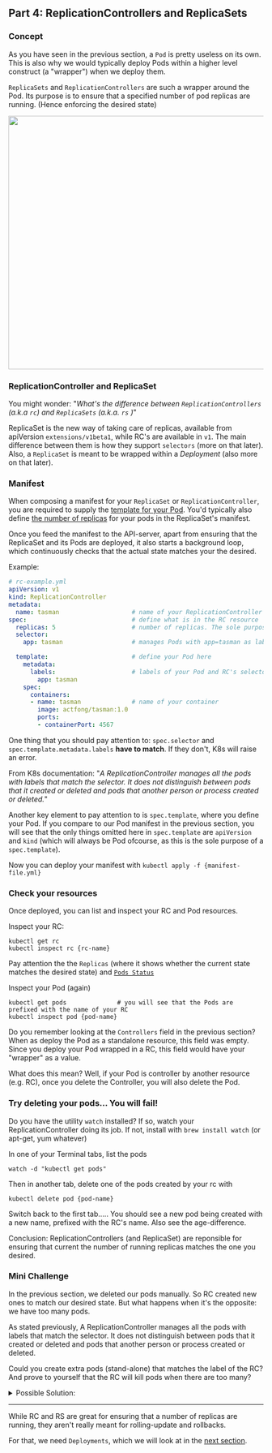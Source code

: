 ## Part 4: ReplicationControllers and ReplicaSets


### Concept ###

As you have seen in the previous section, a `Pod` is pretty useless on its own. This is also why we would typically deploy Pods within a higher level construct (a "wrapper") when we deploy them.

`ReplicaSets` and `ReplicationControllers` are such a wrapper around the Pod. Its purpose is to ensure that a specified number of pod replicas are running. (Hence enforcing the desired state)

<img src="https://github.com/actfong/k8s-workshop/blob/master/k8s-replica-set.png?raw=true" width="700" height="500"/>


### ReplicationController and ReplicaSet ###

You might wonder: "*What's the difference between `ReplicationControllers` (a.k.a `rc`) and `ReplicaSets` (a.k.a. `rs` )*"

ReplicaSet is the new way of taking care of replicas, available from apiVersion `extensions/v1beta1`, while RC's are available in `v1`.
The main difference between them is how they support `selectors` (more on that later). Also, a `ReplicaSet` is meant to be wrapped within a *Deployment* (also more on that later).


### Manifest ###

When composing a manifest for your `ReplicaSet` or `ReplicationController`, you are required to supply the [template for your Pod](https://kubernetes.io/docs/concepts/workloads/controllers/replicationcontroller/#pod-template). You'd typically also define [the number of replicas](https://kubernetes.io/docs/concepts/workloads/controllers/replicationcontroller/#multiple-replicas) for your pods in the ReplicaSet's manifest.

Once you feed the manifest to the API-server, apart from ensuring that the ReplicaSet and its Pods are deployed, it also starts a background loop, which continuously checks that the actual state matches your the desired.

Example:

```yml
# rc-example.yml
apiVersion: v1
kind: ReplicationController
metadata:
  name: tasman                    # name of your ReplicationController
spec:                             # define what is in the RC resource
  replicas: 5                     # number of replicas. The sole purpose of an RC
  selector:
    app: tasman                   # manages Pods with app=tasman as label

  template:                       # define your Pod here
    metadata:
      labels:                     # labels of your Pod and RC's selector must match
        app: tasman
    spec:
      containers:
      - name: tasman              # name of your container
        image: actfong/tasman:1.0
        ports:
        - containerPort: 4567

```

One thing that you should pay attention to: `spec.selector` and `spec.template.metadata.labels` **have to match**. If they don't, K8s will raise an error.

From K8s documentation: "*A ReplicationController manages all the pods with labels that match the selector. It does not distinguish between pods that it created or deleted and pods that another person or process created or deleted.*"

Another key element to pay attention to is `spec.template`, where you define your Pod. If you compare to our Pod manifest in the previous section, you will see that the only things omitted here in `spec.template` are `apiVersion` and `kind` (which will always be Pod ofcourse, as this is the sole purpose of a `spec.template`).

Now you can deploy your manifest with `kubectl apply -f {manifest-file.yml}`

### Check your resources ###

Once deployed, you can list and inspect your RC and Pod resources.

Inspect your RC:
```
kubectl get rc
kubectl inspect rc {rc-name}
```
Pay attention the the `Replicas` (where it shows whether the current state matches the desired state) and [`Pods Status`](https://kubernetes.io/docs/concepts/workloads/pods/pod-lifecycle/#pod-phase)

Inspect your Pod (again)
```
kubectl get pods              # you will see that the Pods are prefixed with the name of your RC
kubectl inspect pod {pod-name}
```

Do you remember looking at the `Controllers` field in the previous section? When as deploy the Pod as a standalone resource, this field was empty. Since you deploy your Pod wrapped in a RC, this field would have your "wrapper" as a value.

What does this mean? Well, if your Pod is controller by another resource (e.g. RC), once you delete the Controller, you will also delete the Pod.

### Try deleting your pods... You will fail! ###

Do you have the utility `watch` installed? If so, watch your ReplicationController doing its job.
If not, install with `brew install watch` (or apt-get, yum whatever)

In one of your Terminal tabs, list the pods
```
watch -d "kubectl get pods"
```

Then in another tab, delete one of the pods created by your rc with
```
kubectl delete pod {pod-name}
```
Switch back to the first tab..... You should see a new pod being created with a new name, prefixed with the RC's name. Also see the age-difference.

Conclusion: ReplicationControllers (and ReplicaSet) are reponsible for ensuring that current the number of running replicas matches the one you desired.

### Mini Challenge ###

In the previous section, we deleted our pods manually. So RC created new ones to match our desired state. But what happens when it's the opposite: we have too many pods.

As stated previously, A ReplicationController manages all the pods with labels that match the selector. It does not distinguish between pods that it created or deleted and pods that another person or process created or deleted.

Could you create extra pods (stand-alone) that matches the label of the RC? And prove to yourself that the RC will kill pods when there are too many?

<details>
<summary>Possible Solution:</summary>

<br/>
To simulate such situation, the key is to make sure that the `labels` of your Pod matches the `selectors` of the ReplicationController. So based on the previous rc-example.yml, you might want to have a Pod like this:

<pre>
# foobar-pod.yml
apiVersion: v1
kind: Pod
metadata:
  name: foobar
  labels:
    app: tasman
spec:
  containers:
  - name: tasman
    image: actfong/tasman:1.0
    ports:
      - containerPort: 4567
</pre>

Then deploy by:
```
kubectl create -f foobar-pod.yml
```

To watch ReplicationController evict pods to keep the desired state, you could again use `watch`
```
watch -d "kubectl get pods"
```

Also, use
```
kubectl describe rc {rc-name}
```
to see the events within your RC. You should see at the bottom that it has evicted a Pod with a specific name.
</details>

---

While RC and RS are great for ensuring that a number of replicas are running, they aren't really meant for rolling-update and rollbacks.

For that, we need `Deployments`, which we will look at in the [next section](https://actfong.github.io/k8s-workshop/Part-5-Deployments).
